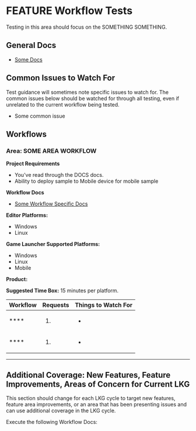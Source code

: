 # FEATURE Workflow Tests

Testing in this area should focus on the SOMETHING SOMETHING.

## General Docs
* [Some Docs](https://www.o3de.org/docs/)

## Common Issues to Watch For

Test guidance will sometimes note specific issues to watch for. The common issues below should be watched for through all testing, even if unrelated to the current workflow being tested.
- Some common issue

## Workflows

### Area: SOME AREA WORKFLOW

**Project Requirements**
* You've read through the DOCS docs.
* Ability to deploy sample to Mobile device for mobile sample

**Workflow Docs**
* [Some Workflow Specific Docs](https://www.o3de.org/docs/)

**Editor Platforms:**
* Windows
* Linux

**Game Launcher Supported Platforms:**
* Windows
* Linux
* Mobile

**Product:** 

**Suggested Time Box:** 15 minutes per platform.

| Workflow                     | Requests           | Things to Watch For |
|------------------------------|--------------------|---------------------|
| ****                         | <ol><li></li></ol> | <ul><li></li></ul>  |
| ****                         | <ol><li></li></ol> | <ul><li></li></ul>  |
---


## Additional Coverage: New Features, Feature Improvements, Areas of Concern for Current LKG
This section should change for each LKG cycle to target new features, feature area improvements, or an area that has been presenting issues and can use additional coverage in the LKG cycle.

Execute the following Workflow Docs:



